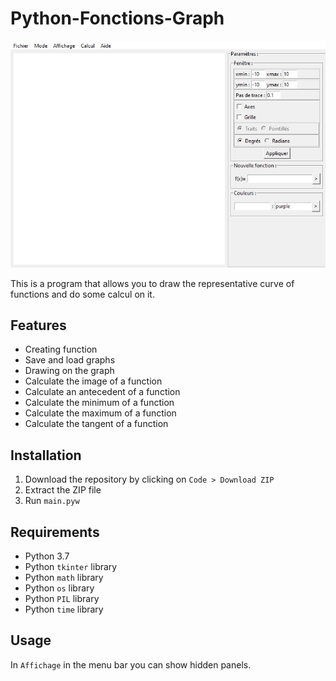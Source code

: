 # Python-Fonctions-Graph
![Preview image](./preview/preview.jpg)

This is a program that allows you to draw the representative curve of functions and do some calcul on it.
## Features
- Creating function
- Save and load graphs
- Drawing on the graph
- Calculate the image of a function
- Calculate an antecedent of a function
- Calculate the minimum of a function
- Calculate the maximum of a function
- Calculate the tangent of a function
## Installation
1. Download the repository by clicking on `Code > Download ZIP`
2. Extract the ZIP file
3. Run `main.pyw`
## Requirements
- Python 3.7
- Python `tkinter` library
- Python `math` library
- Python `os` library
- Python `PIL` library
- Python `time` library
## Usage
In `Affichage` in the menu bar you can show hidden panels.